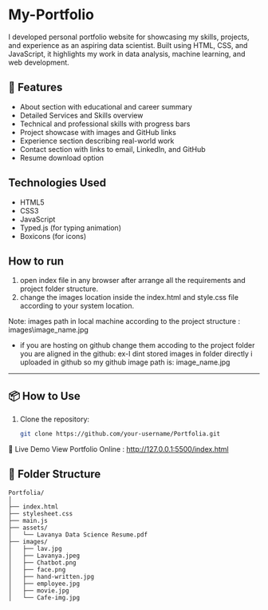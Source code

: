 # My-Portfolio
I developed personal portfolio website for showcasing my skills, projects, and experience as an aspiring data scientist. Built using HTML, CSS, and JavaScript, it highlights my work in data analysis, machine learning, and web development.

## 🌟 Features

-  About section with educational and career summary
-  Detailed Services and Skills overview
-  Technical and professional skills with progress bars
-  Project showcase with images and GitHub links
-  Experience section describing real-world work
-  Contact section with links to email, LinkedIn, and GitHub
-  Resume download option

##  Technologies Used

- HTML5
- CSS3
- JavaScript
- Typed.js (for typing animation)
- Boxicons (for icons)

## How to run
1. open index file in any browser after arrange all the requirements and project folder structure.
2. change the images location inside the index.html and style.css file according to your system location.

Note: images path in local machine according to the project structure : images\image_name.jpg
* if you are hosting on github change them accoding to the project folder you are aligned in the github: ex-I dint stored images in folder directly i uploaded in github so my github image path is: image_name.jpg 

----   

## 📦 How to Use

1. Clone the repository:
   ```bash
   git clone https://github.com/your-username/Portfolia.git

🔗 Live Demo
View Portfolio Online : http://127.0.0.1:5500/index.html

## 📁 Folder Structure

```text
Portfolia/
│
├── index.html
├── stylesheet.css
├── main.js
├── assets/
│   └── Lavanya Data Science Resume.pdf
├── images/
│   ├── lav.jpg
│   ├── Lavanya.jpeg
│   ├── Chatbot.png
│   ├── face.png
│   ├── hand-written.jpg
│   ├── employee.jpg
│   ├── movie.jpg
│   └── Cafe-img.jpg


